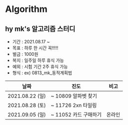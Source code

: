# Algorithm

## hy mk's 알고리즘 스터디 
- 기간 : 2021.08.17 ~
- 목표 : 하루 한 시간 꼭!!!!!
- 벌금 : 1000원 
- 복지 : 일주일 하루 휴식 가능 
- 예외 : 시험 기간 2주 휴식 가능 
- 형식 : ex) 0813_mk_동적계획법

|날짜|진도|비고|
|---|--|--|
|2021.08.22 (일)| ~ 10809 알파벳 찾기||
|2021.08.28 (토)| ~ 11726 2xn 타일링||
|2021.09.05 (일)| ~ 11052 카드 구매하기|온라인|
